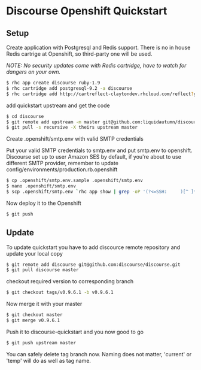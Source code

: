 # Discourse Openshift Quickstart

## Setup

Create application with Postgresql and Redis support. There is no in house Redis cartrige at Openshift, so third-party one will be used.

*NOTE: No security updates come with Redis cartridge, have to watch for dangers on your own.*

```Bash
$ rhc app create discourse ruby-1.9
$ rhc cartridge add postgresql-9.2 -a discourse
$ rhc cartridge add http://cartreflect-claytondev.rhcloud.com/reflect?github=smarterclayton/openshift-redis-cart -a discourse
```

add quickstart upstream and get the code

```Bash
$ cd discourse
$ git remote add upstream -m master git@github.com:liquidautumn/discourse-quickstart.git
$ git pull -s recursive -X theirs upstream master
```

Create .openshift/smtp.env with valid SMTP credentials

Put your valid SMTP credentials to smtp.env and put smtp.env to openshift.
Discourse set up to user Amazon SES by default, if you're about to use different SMTP provider, remember to update config/environments/production.rb.openshift


```Bash
$ cp .openshift/smtp.env.sample .openshift/smtp.env
$ nano .openshift/smtp.env
$ scp .openshift/smtp.env `rhc app show | grep -oP '(?<=SSH:     )[^ ]*'`:app-root/data
```

Now deploy it to the Openshift

```Bash
$ git push
```

## Update

To update quickstart you have to add discource remote repository and update your local copy

```Bash
$ git remote add discourse git@github.com:discourse/discourse.git
$ git pull discourse master
```

checkout required version to corresponding branch

```Bash
$ git checkout tags/v0.9.6.1 -b v0.9.6.1
```

Now merge it with your master

```Bash
$ git checkout master
$ git merge v0.9.6.1
```

Push it to discourse-quickstart and you now good to go

```Bash
$ git push upstream master
```

You can safely delete tag branch now. Naming does not matter, 'current' or 'temp' will do as well as tag name.
